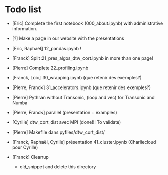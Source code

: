 # Todo list

- [Eric] Complete the first notebook (000_about.ipynb) with administrative information.

- [?] Make a page in our website with the presentations

- [Eric, Raphaël] 12_pandas.ipynb !

- [Franck] Split 21_pres_algos_dtw_cort.ipynb in more than one page!

- [Pierre] Complete 22_profiling.ipynb

- [Franck, Loic] 30_wrapping.ipynb (que retenir des exemples?)

- [Pierre, Franck] 31_accelerators.ipynb (que retenir des exemples?)

- [Pierre] Pythran without Transonic, (loop and vec) for Transonic and Numba

- [Pierre, Franck] parallel (presentation + examples)

- [Cyrille] dtw_cort_dist avec MPI (done!!! To validate)

- [Pierre] Makefile dans pyfiles/dtw_cort_dist/

- [Franck, Raphaël, Cyrille] présentation 41_cluster.ipynb (Charliecloud pour
  Cyrille)

- [Franck] Cleanup
  - old_snippet and delete this directory
